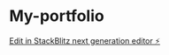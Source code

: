 # My-portfolio

[Edit in StackBlitz next generation editor ⚡️](https://stackblitz.com/~/github.com/KoushalShrma/My-portfolio)